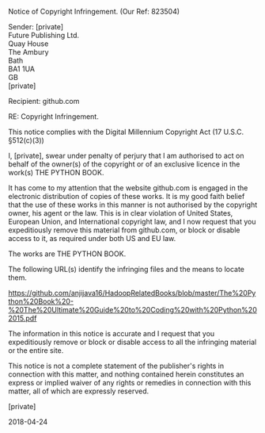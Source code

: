 Notice of Copyright Infringement. (Our Ref: 823504)

Sender: [private]  
Future Publishing Ltd.  
Quay House  
The Ambury  
Bath  
BA1 1UA  
GB  
[private]  

Recipient: github.com  

RE: Copyright Infringement.  

This notice complies with the Digital Millennium Copyright Act (17 U.S.C. §512(c)(3))
  
I, [private], swear under penalty of perjury that I am authorised to act on behalf of the owner(s) of the copyright or of an exclusive licence in the work(s) THE PYTHON BOOK.

It has come to my attention that the website github.com is engaged in the electronic distribution of copies of these works. It is my good faith belief that the use of these works in this manner is not authorised by the copyright owner, his agent or the law. This is in clear violation of United States, European Union, and International copyright law, and I now request that you expeditiously remove this material from github.com, or block or disable access to it, as required under both US and EU law.

The works are THE PYTHON BOOK.

The following URL(s) identify the infringing files and the means to locate them.

https://github.com/anjijava16/HadoopRelatedBooks/blob/master/The%20Python%20Book%20-%20The%20Ultimate%20Guide%20to%20Coding%20with%20Python%202015.pdf

The information in this notice is accurate and I request that you expeditiously remove or block or disable access to all the infringing material or the entire site.

This notice is not a complete statement of the publisher's rights in connection with this matter, and nothing contained herein constitutes an express or implied waiver of any rights or remedies in connection with this matter, all of which are expressly reserved.

[private]

2018-04-24

